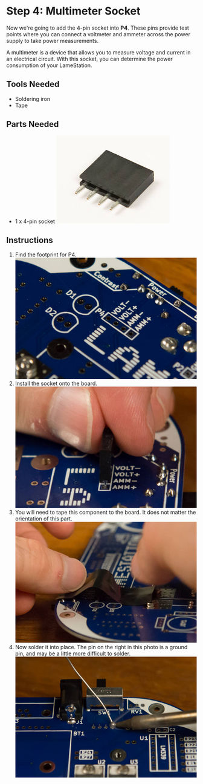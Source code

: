 # Step 4: Multimeter Socket

Now we're going to add the 4-pin socket into **P4**. These pins provide
test points where you can connect a voltmeter and ammeter across the
power supply to take power measurements.

A multimeter is a device that allows you to measure voltage and current
in an electrical circuit. With this socket, you can determine the power
consumption of your LameStation.

## Tools Needed

- Soldering iron
- Tape

## Parts Needed

- 1 x 4-pin socket
  ![](images/15302682.jpg)

## Instructions

1.  Find the footprint for P4.
    ![](images/13893827.jpg?width=500)
2.  Install the socket onto the board.
    ![](images/13893828.jpg?width=500)
3.  You will need to tape this component to the board. It does not
    matter the orientation of this part.
    ![](images/13893831.jpg?width=500)
4.  Now solder it into place. The pin on the right in this photo is a
    ground pin, and may be a little more difficult to solder.
    ![](images/13893832.jpg?width=500)
